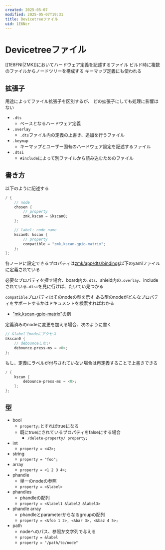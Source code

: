```yaml
---
created: 2025-05-07
modified: 2025-05-07T19:31
title: Devicetreeファイル
uid: 1E6Ncr
---
```


# Devicetreeファイル

[[1E8FNl|ZMK]]においてハードウェア定義を記述するファイル
ビルド時に複数のファイルからノードツリーを構成する
キーマップ定義にも使われる

## 拡張子

用途によってファイル拡張子を区別するが、
どの拡張子にしても処理に影響はない

- `.dts`
    - ベースとなるハードウェア定義
- `.overlay`
    - `.dts`ファイル内の定義の上書き、追加を行うファイル
- `.keymap`
    - キーマップとユーザー固有のハードウェア設定を記述するファイル
- `.dtsi`
    - `#include`によって別ファイルから読み込むためのファイル

## 書き方

以下のように記述する

```c title="example.dts"
/ {
    // node
    chosen {
        // property  
        zmk,kscan = &kscan0;  
    };  

    // label: node_name
    kscan0: kscan {
        // property
        compatible = "zmk,kscan-gpio-matrix";  
    };  
};
```

各ノードに設定できるプロパティは[zmk/app/dts/bindings](https://github.com/zmkfirmware/zmk/tree/main/app/dts/bindings)以下のyamlファイルに定義されている

必要なプロパティを探す場合、board内の`.dts`、shield内の`.overlay`、includeされている`.dtsi`を見に行けば、たいてい見つかる

`compatible`プロパティはそのnodeの型を示す
ある型のnodeがどんなプロパティをサポートするかはドキュメントを検索すればわかる

- ["mk,kscan-gpio-matrix"の例](https://zmk.dev/docs/config/kscan#devicetree-3)

定義済みのnodeに変更を加える場合、次のように書く

```c title="example.keymap"
// &labelでnodeにアクセス
&kscan0 {
    // debounceしない
    debounce-press-ms = <0>;  
};
```

もし、定義にラベルが付与されていない場合は再定義することで上書きできる

```c title="example.keymap"
/ {  
    kscan {  
        debounce-press-ms = <0>;  
    };  
};
```

## 型

- bool
    - `property;`とすればtrueになる
    - 既にtrueにされているプロパティをfalseにする場合
        - `/delete-property/ property;`
- int
    - `property = <42>;`
- string
    - `property = "foo";`
- array
    - `property = <1 2 3 4>;`
- phandle
    - 単一のnodeの参照
    - `property = <&label>`
- phandles
    - phandleの配列
    - `property = <&label1 &label2 &label3>`
- phandle array
    - phandleとparameterからなるgroupの配列
    - `property = <&foo 1 2>, <&bar 3>, <&baz 4 5>;` 
- path
    - nodeへのパス、参照か文字列で与える
    - `property = &label`
    - `property = "/path/to/node"`